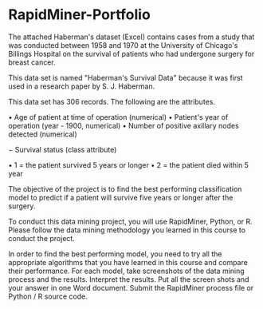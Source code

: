# RapidMiner-Portfolio

The attached Haberman's dataset (Excel) contains cases from a study that was conducted between 1958 and 1970 at the University of Chicago's Billings Hospital on the survival of patients who had undergone surgery for breast cancer.

This data set is named "Haberman's Survival Data" because it was first used in a research paper by S. J. Haberman.

This data set has 306 records. The following are the attributes.

•	Age of patient at time of operation (numerical)
•	Patient's year of operation (year - 1900, numerical)
•	Number of positive axillary nodes detected (numerical)

− Survival status (class attribute)

•	1 = the patient survived 5 years or longer
•	2 = the patient died within 5 year

The objective of the project is to find the best performing classification model to predict if a patient will survive five years or longer after the surgery.

To conduct this data mining project, you will use RapidMiner, Python, or R. Please follow the data mining methodology you learned in this course to conduct the project.

In order to find the best performing model, you need to try all the appropriate algorithms that you have learned in this course and compare their performance. For each model, take screenshots of the data mining process and the results. Interpret the results. Put all the screen shots and your answer in one Word document. Submit the RapidMiner process file or Python / R source code.
